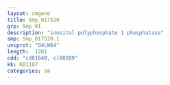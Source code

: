 ```yaml
---
layout: smgene
title: Smp_017520
grp: Smp_01
description: "inositol polyphosphate 1 phosphatase"
smp: Smp_017520.1
uniprot: "G4LW64"
length:  1281
cdd: "cd01640, cl00289"
kk: K01107
categories: sm
---
```

